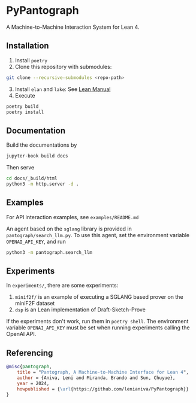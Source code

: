 # PyPantograph

A Machine-to-Machine Interaction System for Lean 4.

## Installation

1. Install `poetry`
2. Clone this repository with submodules:
```sh
git clone --recursive-submodules <repo-path>
```
3. Install `elan` and `lake`: See [Lean Manual](https://docs.lean-lang.org/lean4/doc/setup.html)
4. Execute
```sh
poetry build
poetry install
```

## Documentation

Build the documentations by
```sh
jupyter-book build docs
```
Then serve
```sh
cd docs/_build/html
python3 -m http.server -d .
```

## Examples

For API interaction examples, see `examples/README.md`

An agent based on the `sglang` library is provided in
`pantograph/search_llm.py`. To use this agent, set the environment variable
`OPENAI_API_KEY`, and run
```bash
python3 -m pantograph.search_llm
```

## Experiments

In `experiments/`, there are some experiments:
1. `minif2f/` is an example of executing a SGLANG based prover on the miniF2F dataset
2. `dsp` is an Lean implementation of Draft-Sketch-Prove

If the experiments don't work, run them in `poetry shell`. The environment
variable `OPENAI_API_KEY` must be set when running experiments calling the
OpenAI API.

## Referencing

```bib
@misc{pantograph,
	title = "Pantograph, A Machine-to-Machine Interface for Lean 4",
	author = {Aniva, Leni and Miranda, Brando and Sun, Chuyue},
	year = 2024,
	howpublished = {\url{https://github.com/lenianiva/PyPantograph}}
}
```

